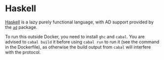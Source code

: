 # Haskell

[Haskell][] is a lazy purely functional language, with AD support
provided by the [`ad`][] package.

To run this outside Docker, you need to install `ghc` and `cabal`. You
are advised to `cabal build` it before using `cabal run` to run it
(see the command in the Dockerfile), as otherwise the build output
from `cabal` will interfere with the protocol.

[`ad`]: https://hackage.haskell.org/package/ad
[haskell]: https://haskell.org/
